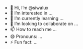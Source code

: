 - 👋 Hi, I’m @siwalux
- 👀 I’m interested in ...
- 🌱 I’m currently learning ...
- 💞️ I’m looking to collaborate on ...
- 📫 How to reach me ...
- 😄 Pronouns: ...
- ⚡ Fun fact: ...

<!---
siwalux/siwalux is a ✨ special ✨ repository because its `README.md` (this file) appears on your GitHub profile.
You can click the Preview link to take a look at your changes.
--->
